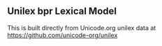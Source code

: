 Unilex bpr Lexical Model
----------------------

This is built directly from Unicode.org unilex data at
https://github.com/unicode-org/unilex
